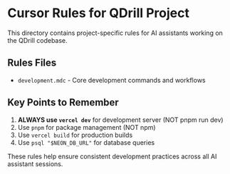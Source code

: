# Cursor Rules for QDrill Project

This directory contains project-specific rules for AI assistants working on the QDrill codebase.

## Rules Files

- `development.mdc` - Core development commands and workflows

## Key Points to Remember

1. **ALWAYS use `vercel dev`** for development server (NOT pnpm run dev)
2. Use `pnpm` for package management (NOT npm)
3. Use `vercel build` for production builds
4. Use `psql "$NEON_DB_URL"` for database queries

These rules help ensure consistent development practices across all AI assistant sessions.
